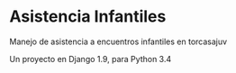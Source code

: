 # Asistencia Infantiles

Manejo de asistencia a encuentros infantiles en torcasajuv

Un proyecto en Django 1.9, para Python 3.4
